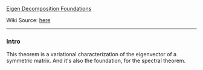 [Eigen Decomposition Foundations](../AMATH%20584%20Numerical%20Linear%20Algebra/Eigen%20Decomposition/Eigen%20Decomposition%20Foundations.md)

Wiki Source: [here](https://ocw.mit.edu/courses/mathematics/18-409-topics-in-theoretical-computer-science-an-algorithmists-toolkit-fall-2009/lecture-notes/MIT18_409F09_scribe3.pdf)

---
### **Intro**

This theorem is a variational characterization of the eigenvector of a symmetric matrix. And it's also the foundation, for the spectral theorem. 

